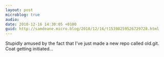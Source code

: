 ```yaml
---
layout: post
microblog: true
audio: 
date: 2010-12-16 14:30:05 +0100
guid: http://samdeane.micro.blog/2010/12/16/t15398259526729728.html
---
```

Stupidly amused by the fact that I've just made a new repo called old.git. Coat getting initiated...
